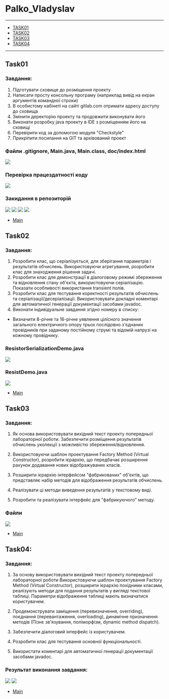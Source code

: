 # Palko_Vladyslav 
---
+ [TASK01](#Task01)
+ [TASK02](#Task02)
+ [TASK03](#Task03)
+ [TASK04](#Task04)
---
## Task01

### Завдання: 
1. Підготувати сховище до розміщення проекту
2. Написати просту консольну програму (наприклад вивід на екран аргументів командної строки)
3. В особистому кабінеті на сайті gitlab.com отримати адресу доступу до сховища
4. Змінити деректорію проекту та продовжити виконувати його
5. Виконати розробку java проекту в IDE з розміщенням його на сховищі
6. Перевірити код за допомогою модуля "Checkstyle"
7. Прикріпити посилання на GIT та архівований проект

### Файли .gitignore, Main.java, Main.class, doc/index.html

<img src="https://github.com/Stickki/Palko/blob/2e6c8ec36dd01873dce5e929ec9627658e3635ca/img/1_5.jpg" />

### Перевірка працездатності коду

<img src="https://github.com/Stickki/Palko/blob/2e6c8ec36dd01873dce5e929ec9627658e3635ca/img/1_1.jpg" />

### Закидання в репозиторій

<img src="https://github.com/Stickki/Palko/blob/2e6c8ec36dd01873dce5e929ec9627658e3635ca/img/1_2.jpg"/>
<img src="https://github.com/Stickki/Palko/blob/2e6c8ec36dd01873dce5e929ec9627658e3635ca/img/1_3.jpg"/>
<img src="https://github.com/Stickki/Palko/blob/2e6c8ec36dd01873dce5e929ec9627658e3635ca/img/1_4.jpg"/>
<img src="https://github.com/Stickki/Palko/blob/2e6c8ec36dd01873dce5e929ec9627658e3635ca/img/1_6.jpg"/>

+ [Main](#Palko_Vladyslav)

## Task02

### Завдання:
1. Розробити клас, що серіалізується, для зберігання параметрів і результатів
обчислень. Використовуючи агрегування, розробити клас для знаходження рішення
задачі. 
2. Розробити клас для демонстрації в діалоговому режимі збереження та
відновлення стану об'єкта, використовуючи серіалізацію. Показати особливості
використання transient полів. 
3. Розробити клас для тестування коректності результатів обчислень та
серіалізації/десеріалізації. Використовувати докладні коментарі для автоматичної генерації
документації засобами javadoc.
4. Виконати індивідуальне завдання згідно номеру в списку:
- Визначити 8-річне та 16-річне уявлення цілісного значення загального електричного опору трьох послідовно з'єднаних провідників при заданому постійному струмі та відомій напрузі на кожному провіднику.


### ResistorSerializationDemo.java
<img src="https://github.com/Stickki/Palko/blob/186d95f0c1a84f6824021543bb19eb271ec0abef/img/2_1.jpg"/>

### ResistDemo.java
<img src="https://github.com/Stickki/Palko/blob/186d95f0c1a84f6824021543bb19eb271ec0abef/img/2_2.jpg"/>

+ [Main](#Palko_Vladyslav)

## Task03

### Завдання:

1. Як основа використовувати вихідний текст проекту попередньої лабораторної роботи. Забезпечити розміщення результатів обчислень уколекції з можливістю збереження/відновлення.

2. Використовуючи шаблон проектування Factory Method (Virtual Constructor), розробити ієрархію, що передбачає розширення рахунок додавання
нових відображуваних класів.

3. Розширити ієрархію інтерфейсом "фабрикованих" об'єктів, що представляє набір методів для відображення результатів обчислень.

4. Реалізувати ці методи виведення результатів у текстовому виді.

5. Розробити та реалізувати інтерфейс для "фабрикуючого" методу.
 
### Файли

<img src="https://github.com/Stickki/Palko/blob/7b3532f613f552aa13de6629c2a2243cd3e637c9/img/3_1.jpg"/>

+ [Main](#Palko_Vladyslav)

## Task04:

### Завдання:

1. За основу використовувати вихідний текст проекту попередньої лабораторної роботи Використовуючи шаблон проектування Factory Method
(Virtual Constructor), розширити ієрархію похідними класами, реалізують методи для подання результатів у вигляді текстової
таблиці. Параметри відображення таблиці мають визначатися користувачем.

2. Продемонструвати заміщення (перевизначення, overriding), поєднання (перевантаження, overloading), динамічне призначення методів
(Пізнє зв'язування, поліморфізм, dynamic method dispatch).

3. Забезпечити діалоговий інтерфейс із користувачем.

4. Розробити клас для тестування основної функціональності.

5. Використати коментарі для автоматичної генерації документації засобами javadoc.

### Результат виконання завдання:

<img src="https://github.com/Stickki/Palko/blob/607f12b2ba92b4e7ee3ecbda25581b9a49a1fc3d/img/4_1.jpg" />

<img src="https://github.com/Stickki/Palko/blob/607f12b2ba92b4e7ee3ecbda25581b9a49a1fc3d/img/4_2.jpg" />

+ [Main](#Palko_Vladyslav)
